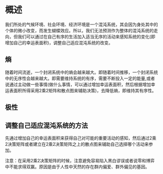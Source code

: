 # 概述
我们所处的气候环境、社会环境、经济环境是一个混沌系统，其会因为身处其中的个体的微小改变，而发生蝴蝶效应。所以，我们无法预测作为整体的混沌系统的走向，但我们可以通过在自己有序的生活加入适当无序的活动来感知系统的变化(即增加自己的幸运表面积)，调整自己适应混沌系统的改变。

## 熵
随着时间流逝，一个封闭系统中的熵会越来越大。即随着时间推移，一个封闭系统中的无序性会越来越大。即需要维持系统的有序，需要不断投入一定的能量,或者说通过主动做一些事情(做什么事情，可以通过增加幸运表面积，然后根据增加幸运表面积所得采用2乘2矩阵和散点图来辅助决策)，去降低熵，即维持其有序性。

## 极性
## 调整自己适应混沌系统的方法
先通过增加自己的幸运表面积来获得自己对可能的重要活动的感知，然后通过2乘2决策矩阵或者建立在2乘2决策矩阵之上的散点图来辅助自己选择哪个活动来参加。

注意：在采用2乘2决策矩阵的时候，注意避免容易陷入黑白谬误或者说零和博弈中不能求得双赢。原因是由于人性中天然的存在群内偏爱、群外偏见的基因。

